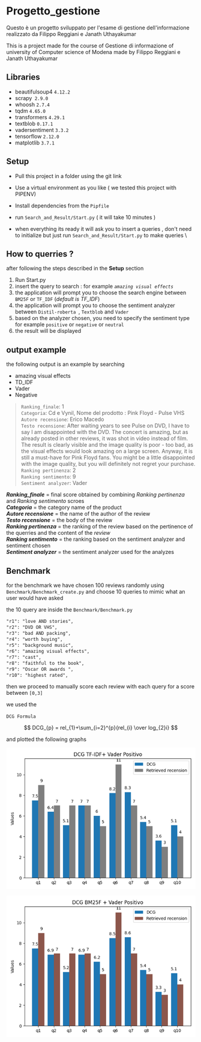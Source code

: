 # Progetto_gestione

Questo è un progetto sviluppato per l'esame di gestione dell'informazione realizzato da Filippo Reggiani e Janath Uthayakumar

This is a project made for the course of Gestione di informazione of university of Computer science of  Modena made by Filippo Reggiani e Janath Uthayakumar  


## Libraries
* beautifulsoup4 `4.12.2`
* scrapy` 2.9.0`
* whoosh `2.7.4`
* tqdm `4.65.0`
* transformers `4.29.1`
* textblob `0.17.1`
* vadersentiment `3.3.2`
* tensorflow `2.12.0`
* matplotlib  `3.7.1`



## Setup 

- Pull this project in a folder using the git link

- Use a virtual environment as you like ( we tested this project with PIPENV)

- Install dependencies from the `Pipfile`

- run `Search_and_Result/Start.py` ( it will take 10 minutes )

- when everything its ready it will ask you to insert a queries ,
don't need to initialize but just run `Search_and_Result/Start.py` to make queries \


## How to querries ?

after following the steps described in the **Setup** section 

1. Run Start.py
2. insert the query to search : for example _`amazing visual effects`_
3. the application will prompt you to choose the search engine between `BM25F` or `TF_IDF` (_default is TF_IDF_)
4. the application will prompt you to choose the sentiment analyzer between `Distil-roberta `, `Textblob` and `Vader`
5. based on the analyzer chosen, you need to specify the sentiment type for example `positive` or `negative` or `neutral`
6. the result will be displayed


## output example 
the following output is an example by searching   
* amazing visual effects 
* TD_IDF
* Vader
* Negative

>`Ranking_finale`:  1 <br />
>`Categoria`: Cd e Vynil, Nome del prodotto : Pink Floyd - Pulse VHS <br />
>`Autore recensione`: Erico Macedo<br />
>`Testo recensione`: After waiting years to see Pulse on DVD, I have to say I am disappointed with the DVD. The concert is amazing, but as already posted in other reviews, it was shot in video instead of film. The result is clearly visible and the image quality is poor - too bad, as the visual effects would look amazing on a large screen.  Anyway, it is still a must-have for Pink Floyd fans. You might be a little disappointed with the image quality, but you will definitely not regret your purchase.<br />
>`Ranking pertinenza`: 2  <br />
>`Ranking sentimento`: 9  <br />
>`Sentiment analyzer`: Vader <br />

**_Ranking_finale_** =  final score obtained by combining _Ranking pertinenza_ and _Ranking sentimento_ scroes <br >
**_Categoria_** =  the category name of the product  <br >
**_Autore recensione_** =  the name of the author of the review <br >
**_Testo recensione_** =   the body of the review  <br >
**_Ranking pertinenza_** =  the ranking of the review based on the pertinence of the querries and the content of the _review_  <br >
**_Ranking sentimento_** =  the ranking based on the sentiment analyzer and sentiment chosen  <br >
**_Sentiment analyzer_** =  the sentiment analyzer used for the analyzes  <br >

## Benchmark

for the benchmark we have chosen 100 reviews randomly using `Benchmark/Benchmark_create.py` and choose 10 queries to mimic what an user would have asked

the 10 query are inside the `Benchmark/Benchmark.py`

    "r1": "love AND stories",
    "r2": "DVD OR VHS",
    "r3": "bad AND packing",
    "r4": "worth buying",
    "r5": "background music",
    "r6": "amazing visual effects",
    "r7": "cast",
    "r8": "faithful to the book",
    "r9": "Oscar OR awards ",
    "r10": "highest rated",

then we proceed to manually score each review with each query for a score between `[0,3]`

we used the 

` DCG Formula `

$$ DCG_{p} = rel_{1}+\sum_{i=2}^{p}{rel_{i} \over log_{2}i} $$

and plotted the following graphs 

![DCG using Tf_IDF](https://github.com/flitz99/Progetto_gestione/blob/main/Benchmark/DCG_measures.png)


![DCG using BM25](https://github.com/flitz99/Progetto_gestione/blob/main/Benchmark/DCG_measures_BM25F.png)